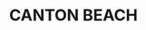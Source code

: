 ---
lastmod: '2025-04-06T06:05:20+00:00'
latitude: -33.285097
layout: suburb
longitude: 151.556223
postcode: '2263'
state: NSW
title: CANTON BEACH
url: /nsw/canton-beach/
---